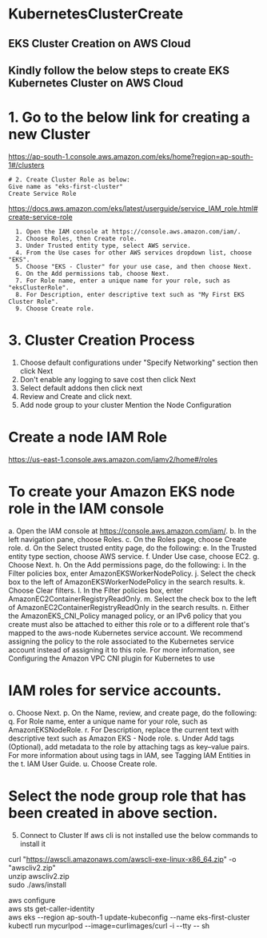 # KubernetesClusterCreate

## EKS Cluster Creation on AWS Cloud
## Kindly follow the below steps to create EKS Kubernetes Cluster on AWS Cloud

# 1. Go to the below link for creating a new Cluster
https://ap-south-1.console.aws.amazon.com/eks/home?region=ap-south-1#/clusters
```
# 2. Create Cluster Role as below:
Give name as "eks-first-cluster"
Create Service Role
 ```
 https://docs.aws.amazon.com/eks/latest/userguide/service_IAM_role.html#create-service-role
  ```
    1. Open the IAM console at https://console.aws.amazon.com/iam/.
    2. Choose Roles, then Create role.
    3. Under Trusted entity type, select AWS service.
    4. From the Use cases for other AWS services dropdown list, choose "EKS".
    5. Choose "EKS - Cluster" for your use case, and then choose Next.
    6. On the Add permissions tab, choose Next.
    7. For Role name, enter a unique name for your role, such as "eksClusterRole".
    8. For Description, enter descriptive text such as "My First EKS Cluster Role".
    9. Choose Create role.
   ``` 
# 3. Cluster Creation Process
1. Choose default configurations under "Specify Networking" section then click Next
2. Don't enable any logging to save cost then click Next
3. Select default addons then click next
4. Review and Create and click next.
4. Add node group to your cluster
Mention the Node Configuration

# Create a node IAM Role
https://us-east-1.console.aws.amazon.com/iamv2/home#/roles

# To create your Amazon EKS node role in the IAM console
a. Open the IAM console at https://console.aws.amazon.com/iam/.
b. In the left navigation pane, choose Roles.
c. On the Roles page, choose Create role.
d. On the Select trusted entity page, do the following:
e. In the Trusted entity type section, choose AWS service.
f. Under Use case, choose EC2.
g. Choose Next.
h. On the Add permissions page, do the following:
i. In the Filter policies box, enter AmazonEKSWorkerNodePolicy.
j. Select the check box to the left of AmazonEKSWorkerNodePolicy in the search results.
k. Choose Clear filters.
l. In the Filter policies box, enter AmazonEC2ContainerRegistryReadOnly.
m. Select the check box to the left of AmazonEC2ContainerRegistryReadOnly in the search results.
n. Either the AmazonEKS_CNI_Policy managed policy, or an IPv6 policy that you create must also be attached to either this role or to a different role that's mapped to the aws-node Kubernetes service account. We recommend assigning the policy to the role associated to the Kubernetes service account instead of assigning it to this role. For more information, see Configuring the Amazon VPC CNI plugin for Kubernetes to use 

# IAM roles for service accounts.
o. Choose Next.
p. On the Name, review, and create page, do the following:
q. For Role name, enter a unique name for your role, such as AmazonEKSNodeRole.
r. For Description, replace the current text with descriptive text such as Amazon EKS - Node role.
s. Under Add tags (Optional), add metadata to the role by attaching tags as key–value pairs. For more information about using tags in IAM, see Tagging IAM Entities in the t. IAM User Guide.
u. Choose Create role.

# Select the node group role that has been created in above section.

5. Connect to Cluster
If aws cli is not installed use the below commands to install it  

curl "https://awscli.amazonaws.com/awscli-exe-linux-x86_64.zip" -o "awscliv2.zip"  
unzip awscliv2.zip  
sudo ./aws/install  

aws configure  
aws sts get-caller-identity  
aws eks --region ap-south-1 update-kubeconfig --name eks-first-cluster  
kubectl run mycurlpod --image=curlimages/curl -i --tty -- sh  
